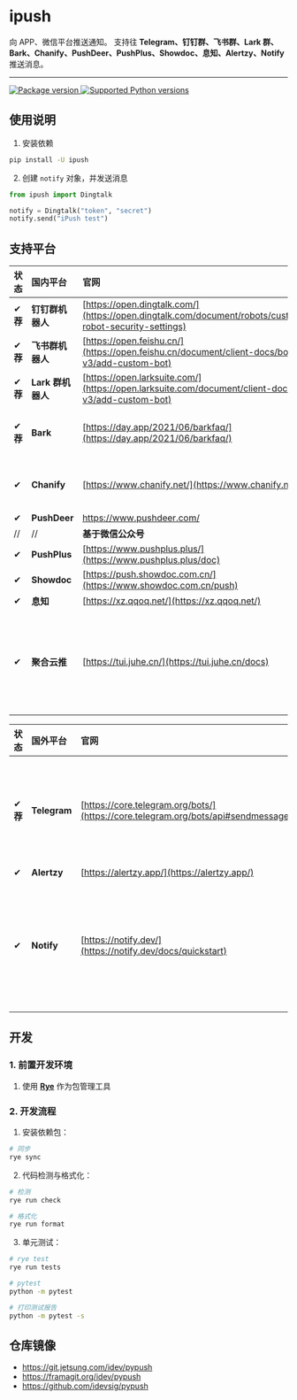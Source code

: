 # ipush

向 APP、微信平台推送通知。
支持往 **Telegram、钉钉群、飞书群、Lark 群、Bark、Chanify、PushDeer、PushPlus、Showdoc、息知、Alertzy、Notify** 推送消息。

---

<a href="https://pypi.org/project/ipush" target="_blank">
    <img src="https://img.shields.io/pypi/v/ipush.svg" alt="Package version">
</a>

<a href="https://pypi.org/project/ipush" target="_blank">
    <img src="https://img.shields.io/pypi/pyversions/ipush.svg" alt="Supported Python versions">
</a>

## 使用说明

1. 安装依赖

```bash
pip install -U ipush
```

2. 创建 `notify` 对象，并发送消息

```python
from ipush import Dingtalk

notify = Dingtalk("token", "secret")
notify.send("iPush test")
```

## 支持平台

| 状态     | **国内**平台      | 官网                                                                                                      | 文档                                                                             | 备注         |
| :------- | :---------------- | :-------------------------------------------------------------------------------------------------------- | :------------------------------------------------------------------------------- | :----------- |
| ✔ **荐** | **钉钉群机器人**  | [https://open.dingtalk.com/](https://open.dingtalk.com/document/robots/customize-robot-security-settings) | -                                                                                |              |
| ✔ **荐** | **飞书群机器人**  | [https://open.feishu.cn/](https://open.feishu.cn/document/client-docs/bot-v3/add-custom-bot)              | -                                                                                |              |
| ✔ **荐** | **Lark 群机器人** | [https://open.larksuite.com/](https://open.larksuite.com/document/client-docs/bot-v3/add-custom-bot)      | -                                                                                |              |
| ✔ **荐** | **Bark**          | [https://day.app/2021/06/barkfaq/](https://day.app/2021/06/barkfaq/)                                      | -                                                                                | 仅支持 `iOS` |
| ✔        | **Chanify**       | [https://www.chanify.net/](https://www.chanify.net/)                                                      | -                                                                                | 仅支持 `iOS` |
| ✔        | **PushDeer**      | https://www.pushdeer.com/                                                                                 | -                                                                                |              |
| //       | //                | **基于微信公众号**                                                                                        | \\\\                                                                             | \\\\         |
| ✔        | **PushPlus**      | [https://www.pushplus.plus/](https://www.pushplus.plus/doc)                                               | -                                                                                |              |
| ✔        | **Showdoc**       | [https://push.showdoc.com.cn/](https://www.showdoc.com.cn/push)                                           | -                                                                                |              |
| ✔        | **息知**          | [https://xz.qqoq.net/](https://xz.qqoq.net/)                                                              | -                                                                                |              |
| ✔        | **聚合云推**      | [https://tui.juhe.cn/](https://tui.juhe.cn/docs)                                                          | 聚合推送。支持 `邮箱`、`微信公众号`、`钉钉机器人`、`WebHook`、`企业微信`、`Bark` |

| 状态     | **国外**平台 | 官网                                                                              | 文档 | 备注                                                                                                                                                 |
| :------- | :----------- | :-------------------------------------------------------------------------------- | :--- | :--------------------------------------------------------------------------------------------------------------------------------------------------- |
| ✔ **荐** | **Telegram** | [https://core.telegram.org/bots/](https://core.telegram.org/bots/api#sendmessage) | -    | 创建[Bot](https://t.me/BotFather)后，将 Bot 添加至群组或频道，再添加[获取 ChatId 的机器人进群组](https://t.me/getmyid_bot)(可移除)，即可获得`ChatId` |
| ✔        | **Alertzy**  | [https://alertzy.app/](https://alertzy.app/)                                      | -    |                                                                                                                                                      |
| ✔        | **Notify**   | [https://notify.dev/](https://notify.dev/docs/quickstart)                         | -    | 安装手机 APP，复制设备 ID（`Settings -> Device ID`），输入到 [`Playground`](https://notify.dev/playground)，获取二维码，再使用手机 APP 扫描          |

## 开发

### 1. 前置开发环境

1. 使用 [**Rye**](https://rye-up.com/) 作为包管理工具

### 2. 开发流程

1. 安装依赖包：

```bash
# 同步
rye sync
```

2. 代码检测与格式化：

```bash
# 检测
rye run check

# 格式化
rye run format
```

3. 单元测试：

```bash
# rye test
rye run tests

# pytest
python -m pytest

# 打印测试报告
python -m pytest -s
```

## 仓库镜像

- https://git.jetsung.com/idev/pypush
- https://framagit.org/idev/pypush
- https://github.com/idevsig/pypush
